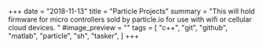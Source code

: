 +++
date = "2018-11-13"
title = "Particle Projects"
summary = "This will hold firmware for micro controllers sold by particle.io for use with wifi or cellular cloud devices. "
#image_preview = ""
tags = [
    "c++",
    "git",
    "github",
    "matlab",
    "particle",
    "sh",
    "tasker",
]
+++
